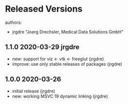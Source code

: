 # Released Versions

authors:

- jrgdre  "Joerg Drechsler, Medical Data Solutions GmbH"

## 1.1.0 2020-03-29 jrgdre

-   new: support for viz <- vtk <- freeglut (jrgdre)
-   improve: use only stable releases of packages (jrgdre)

## 1.0.0 2020-03-26

-   initial release (jrgdre)
-   new: working MSVC 19 dynamic linking (jrgdre)
